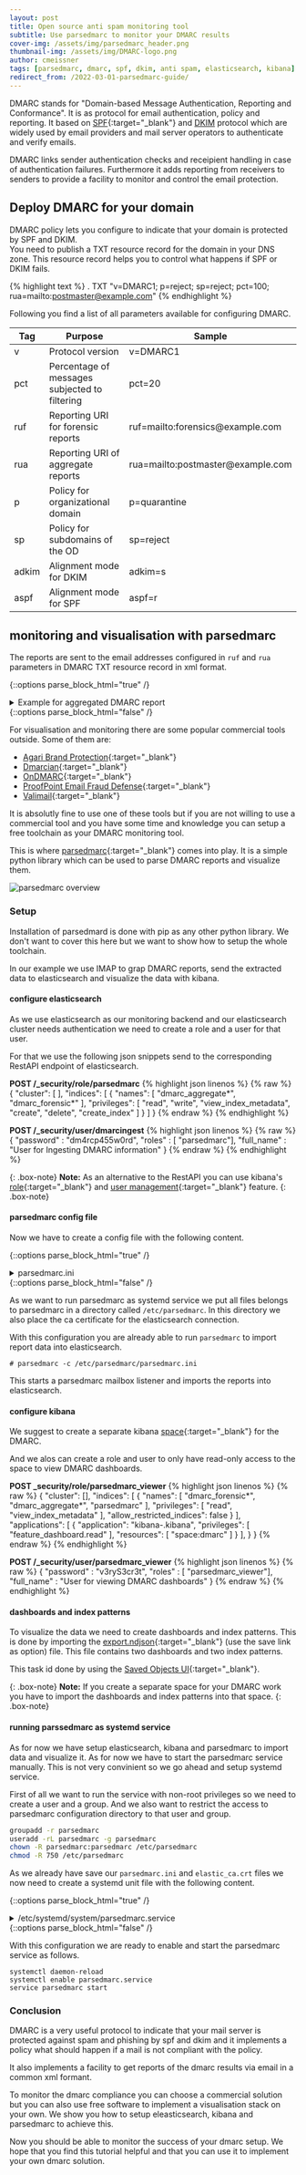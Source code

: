 ```yaml
---
layout: post
title: Open source anti spam monitoring tool
subtitle: Use parsedmarc to monitor your DMARC results
cover-img: /assets/img/parsedmarc_header.png
thumbnail-img: /assets/img/DMARC-logo.png
author: cmeissner
tags: [parsedmarc, dmarc, spf, dkim, anti spam, elasticsearch, kibana]
redirect_from: /2022-03-01-parsedmarc-guide/
---
```


DMARC stands for "Domain-based Message Authentication, Reporting and Conformance". It is as protocol for email authentication, policy and reporting.
It based on [SPF](https://dmarc.org/wiki/Glossary#SPF){:target="_blank"} and [DKIM](https://dmarc.org/wiki/Glossary#DKIM) protocol which are widely used by email providers and mail server operators to authenticate and verify emails.

DMARC links sender authentication checks and receipient handling in case of authentication failures. Furthermore it adds reporting from receivers to senders to provide a facility to monitor and control the email protection.

## Deploy DMARC for your domain

DMARC policy lets you configure to indicate that your domain is protected by SPF and DKIM.\
You need to publish a TXT resource record for the domain in your DNS zone. This resource record helps you to control what happens if SPF or DKIM fails.

{% highlight text %}
.   TXT     "v=DMARC1; p=reject; sp=reject; pct=100; rua=mailto:postmaster@example.com"
{% endhighlight %}

Following you find a list of all parameters available for configuring DMARC.

Tag | Purpose | Sample |
--- | --- | --- |
v | Protocol version | v=DMARC1
pct | Percentage of messages subjected to filtering | pct=20
ruf | Reporting URI for forensic reports | ruf=mailto:forensics@[]()example.com
rua | Reporting URI of aggregate reports | rua=mailto:postmaster@[]()example.com
p | Policy for organizational domain | p=quarantine
sp | Policy for subdomains of the OD | sp=reject
adkim | Alignment mode for DKIM | adkim=s
aspf | Alignment mode for SPF | aspf=r

## monitoring and visualisation with parsedmarc

The reports are sent to the email addresses configured in `ruf` and `rua` parameters in DMARC TXT resource record in xml format.

<!-- markdownlint-disable MD033 -->
{::options parse_block_html="true" /}
<details><summary markdown="span">Example for aggregated DMARC report</summary>
{% highlight xml linenos %}
{% raw %}
<?xml version="1.0" encoding="UTF-8" ?>
<feedback>
  <report_metadata>
    <org_name>google.com</org_name>
    <email>noreply-dmarc-support@google.com</email>
    <extra_contact_info>https://support.google.com/a/answer/2466580</extra_contact_info>
    <report_id>17267560027217318633</report_id>
    <date_range>
      <begin>1645574400</begin>
      <end>1645660799</end>
    </date_range>
  </report_metadata>
  <policy_published>
    <domain>example.com</domain>
    <adkim>r</adkim>
    <aspf>r</aspf>
    <p>reject</p>
    <sp>reject</sp>
    <pct>100</pct>
  </policy_published>
  <record>
    <row>
      <source_ip>209.85.220.69</source_ip>
      <count>1</count>
      <policy_evaluated>
        <disposition>none</disposition>
        <dkim>pass</dkim>
        <spf>pass</spf>
      </policy_evaluated>
    </row>
    <identifiers>
      <header_from>example.com</header_from>
    </identifiers>
    <auth_results>
      <dkim>
        <domain>example.com</domain>
        <result>pass</result>
        <selector>default</selector>
      </dkim>
      <spf>
        <domain>example.com</domain>
        <result>pass</result>
      </spf>
    </auth_results>
  </record>
</feedback>
{% endraw %}
{% endhighlight %}
</details>
{::options parse_block_html="false" /}
<!-- markdownlint-enable MD033 -->

For visualisation and monitoring there are some popular commercial tools outside. Some of them are:

* [Agari Brand Protection](https://www.agari.com/products/brand-protection/){:target="_blank"}
* [Dmarcian](https://dmarcian.com/){:target="_blank"}
* [OnDMARC](https://redsift.com/products/ondmarc){:target="_blank"}
* [ProofPoint Email Fraud Defense](https://www.proofpoint.com/us/products/email-protection/email-fraud-defense){:target="_blank"}
* [Valimail](https://www.valimail.com/){:target="_blank"}

It is absolutly fine to use one of these tools but if you are not willing to use a commercial tool and you have some time and knowledge you can setup a free toolchain as your DMARC monitoring tool.

This is where [parsedmarc](https://github.com/domainaware/parsedmarc){:target="_blank"} comes into play. It is a simple python library which can be used to parse DMARC reports and visualize them.

![parsedmarc overview](/assets/img/parsedmarc_elastic_overview.png)

### Setup

Installation of parsedmard is done with pip as any other python library. We don't want to cover this here but we want to show how to setup the whole toolchain.

In our example we use IMAP to grap DMARC reports, send the extracted data to elasticsearch and visualize the data with kibana.

#### configure elasticsearch

As we use elasticsearch as our monitoring backend and our elasticsearch cluster needs authentication we need to create a role and a user for that user.

For that we use the following json snippets send to the corresponding RestAPI endpoint of elasticsearch.

**POST /_security/role/parsedmarc**
{% highlight json linenos %}
{% raw %}
{
  "cluster": [ ],
  "indices": [
    {
      "names": [
        "dmarc_aggregate*",
        "dmarc_forensic*"
      ],
      "privileges": [
          "read",
          "write",
          "view_index_metadata",
          "create",
          "delete",
          "create_index"
      ]
    }
  ]
}
{% endraw %}
{% endhighlight %}

**POST /_security/user/dmarcingest**
{% highlight json linenos %}
{% raw %}
{
  "password" : "dm4rcp455w0rd",
  "roles" : [ "parsedmarc"],
  "full_name" : "User for Ingesting DMARC information"
}
{% endraw %}
{% endhighlight %}

{: .box-note}
**Note:** As an alternative to the RestAPI you can use kibana's [role](https://www.elastic.co/guide/en/kibana/current/tutorial-secure-access-to-kibana.html#_create_a_role){:target="_blank"} and [user management](https://www.elastic.co/guide/en/kibana/current/tutorial-secure-access-to-kibana.html#_create_a_user){:target="_blank"} feature.
{: .box-note}

#### parsedmarc config file

Now we have to create a config file with the following content.

<!-- markdownlint-disable MD033 -->
{::options parse_block_html="true" /}
<details><summary markdown="span">parsedmarc.ini</summary>
{% highlight ini linenos %}
{% raw %}
[general]
save_aggregate = True
save_forensic = True

[imap]
host = imap.example.com
user = imapuser
password = v3ryS3cr3t
ssl = true
reports_folder = my/imap/folder
watch = True

[elasticsearch]
hosts = https://dmarcingest:dm4rcp455w0rd.@elastic.example.com:9200
cert_path = /etc/parsedmarc/elastic_ca.crt
ssl = True
{% endraw %}
{% endhighlight %}
</details>
{::options parse_block_html="false" /}
<!-- markdownlint-enable MD033 -->

As we want to run parsedmarc as systemd service we put all files belongs to parsedmarc in a directory called `/etc/parsedmarc`.
In this directory we also place the ca certificate for the elasticsearch connection.

With this configuration you are already able to run `parsedmarc` to import report data into elasticsearch.

~~~shell
# parsedmarc -c /etc/parsedmarc/parsedmarc.ini
~~~

This starts a parsedmarc mailbox listener and imports the reports into elasticsearch.

#### configure kibana

We suggest to create a separate kibana [space](https://www.elastic.co/guide/en/kibana/current/tutorial-secure-access-to-kibana.html#_create_a_space){:target="_blank"} for the DMARC.

And we alos can create a role and user to only have read-only access to the space to view DMARC dashboards.

**POST _security/role/parsedmarc_viewer**
{% highlight json linenos %}
{% raw %}
{
  "cluster": [],
  "indices": [
    {
      "names": [
        "dmarc_forensic*",
        "dmarc_aggregate*",
        "parsedmarc"
      ],
      "privileges": [
        "read",
        "view_index_metadata"
      ],
      "allow_restricted_indices": false
    }
  ],
  "applications": [
    {
      "application": "kibana-.kibana",
      "privileges": [
        "feature_dashboard.read"
      ],
      "resources": [
        "space:dmarc"
      ]
    }
  ],
}
}
{% endraw %}
{% endhighlight %}

**POST /_security/user/parsedmarc_viewer**
{% highlight json linenos %}
{% raw %}
{
  "password" : "v3ryS3cr3t",
  "roles" : [ "parsedmarc_viewer"],
  "full_name" : "User for viewing DMARC dashboards"
}
{% endraw %}
{% endhighlight %}

#### dashboards and index patterns

To visualize the data we need to create dashboards and index patterns. This is done by importing the [export.ndjson](https://raw.githubusercontent.com/domainaware/parsedmarc/master/kibana/export.ndjson){:target="_blank"} (use the save link as option) file. This file contains two dashboards and two index patterns.

This task id done by using the [Saved Objects UI](https://www.elastic.co/guide/en/kibana/current/managing-saved-objects.html){:target="_blank"}.

{: .box-note}
**Note:** If you create a separate space for your DMARC work you have to import the dashboards and index patterns into that space.
{: .box-note}

#### running parssedmarc as systemd service

As for now we have setup elasticsearch, kibana and parsedmarc to import data and visualize it. As for now we have to start the parsedmarc service manually. This is not very convinient so we go ahead and setup systemd service.

First of all we want to run the service with non-root privileges so we need to create a user and a group. And we also want to restrict the access to parsedmarc configuration directory to that user and group.

~~~bash
groupadd -r parsedmarc
useradd -rL parsedmarc -g parsedmarc
chown -R parsedmarc:parsedmarc /etc/parsedmarc
chmod -R 750 /etc/parsedmarc
~~~

As we already have save our `parsedmarc.ini` and `elastic_ca.crt` files we now need to create a systemd unit file with the following content.

<!-- markdownlint-disable MD033 -->
{::options parse_block_html="true" /}
<details><summary markdown="span">/etc/systemd/system/parsedmarc.service</summary>
{% highlight ini linenos %}
{% raw %}
[Unit]
Description=parsedmarc mailbox watcher
Documentation=https://domainaware.github.io/parsedmarc/
Wants=network-online.target
After=network.target network-online.target elasticsearch.service

[Service]
ExecStart=/usr/local/bin/parsedmarc -c /etc/parsedmarc/parsedmarc.ini
User=parsedmarc
Group=parsedmarc
Restart=always
RestartSec=5m

[Install]
WantedBy=multi-user.target
{% endraw %}
{% endhighlight %}
</details>
{::options parse_block_html="false" /}
<!-- markdownlint-enable MD033 -->

With this configuration we are ready to enable and start the parsedmarc service as follows.

~~~shell
systemctl daemon-reload
systemctl enable parsedmarc.service
service parsedmarc start
~~~

### Conclusion

DMARC is a very useful protocol to indicate that your mail server is protected against spam and phishing by spf and dkim and it implements a policy what should happen if a mail is not compliant with the policy.

It also implements a facility to get reports of the dmarc results via email in a common xml formant.

To monitor the dmarc compliance you can choose a commercial solution but you can also use free software to implement a visualisation stack on your own. We show you how to setup eleasticsearch, kibana and parsedmarc to achieve this.

Now you should be able to monitor the success of your dmarc setup. We hope that you find this tutorial helpful and that you can use it to implement your own dmarc solution.

